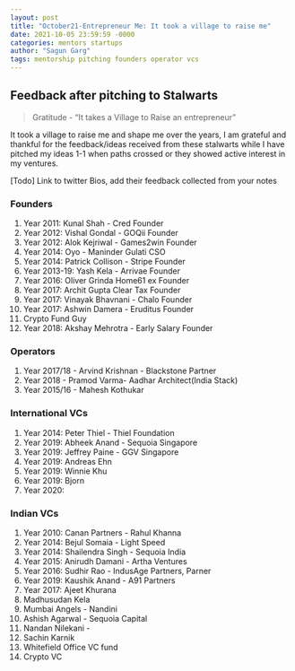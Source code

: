 ```yaml
---
layout: post
title: "October21-Entrepreneur Me: It took a village to raise me"
date: 2021-10-05 23:59:59 -0000
categories: mentors startups
author: "Sagun Garg"
tags: mentorship pitching founders operator vcs
---
```


## Feedback after pitching to Stalwarts

> Gratitude - “It takes a Village to Raise an entrepreneur”

It took a village to raise me and shape me over the years, I am grateful and thankful for the feedback/ideas received from these stalwarts while I have pitched my ideas 1-1 when paths crossed or they showed active interest in my ventures. 

[Todo] Link to twitter Bios, add their feedback collected from your notes

### Founders
1. Year 2011: Kunal Shah - Cred Founder 
2. Year 2012: Vishal Gondal - GOQii Founder
3. Year 2012: Alok Kejriwal - Games2win Founder
4. Year 2014: Oyo - Maninder Gulati CSO 
5. Year 2014: Patrick Collison - Stripe Founder
6. Year 2013-19: Yash Kela - Arrivae Founder
7. Year 2016: Oliver Grinda Home61 ex Founder
8. Year 2017: Archit Gupta Clear Tax Founder 
9. Year 2017: Vinayak Bhavnani - Chalo Founder
10. Year 2017: Ashwin Damera - Eruditus Founder 
11. Crypto Fund Guy
12. Year 2018: Akshay Mehrotra - Early Salary Founder 

### Operators
1. Year 2017/18 - Arvind Krishnan -  Blackstone Partner
2. Year 2018 - Pramod Varma- Aadhar Architect(India Stack)
3. Year 2015/16 - Mahesh Kothukar

### International VCs
1. Year 2014: Peter Thiel - Thiel Foundation
2. Year 2019: Abheek Anand - Sequoia Singapore
3. Year 2019: Jeffrey Paine - GGV Singapore
4. Year 2019: Andreas Ehn
6. Year 2019: Winnie Khu
7. Year 2019: Bjorn 
8. Year 2020: 

### Indian VCs
1. Year 2010: Canan Partners - Rahul Khanna
2. Year 2014: Bejul Somaia - Light Speed
3. Year 2014: Shailendra Singh - Sequoia India 
3. Year 2015: Anirudh Damani - Artha Ventures
4. Year 2016: Sudhir Rao - IndusAge Partners, Parner
5. Year 2019: Kaushik Anand - A91 Partners
6. Year 2017: Ajeet Khurana
8. Madhusudan Kela
9. Mumbai Angels - Nandini 
10. Ashish Agarwal - Sequoia Capital 
11. Nandan Nilekani - 
12. Sachin Karnik 
13. Whitefield Office VC fund
14. Crypto VC
